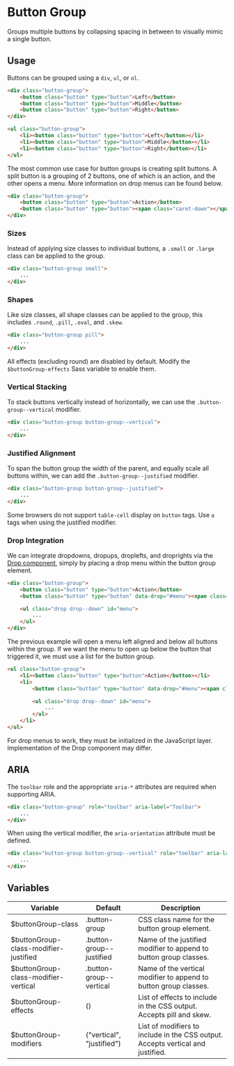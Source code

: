 # Button Group #

Groups multiple buttons by collapsing spacing in between to visually mimic a single button.

## Usage ##

Buttons can be grouped using a `div`, `ul`, or `ol`.

```html
<div class="button-group">
    <button class="button" type="button">Left</button>
    <button class="button" type="button">Middle</button>
    <button class="button" type="button">Right</button>
</div>

<ul class="button-group">
    <li><button class="button" type="button">Left</button></li>
    <li><button class="button" type="button">Middle</button></li>
    <li><button class="button" type="button">Right</button></li>
</ul>
```

The most common use case for button groups is creating split buttons.
A split button is a grouping of 2 buttons, one of which is an action, and the other opens a menu.
More information on drop menus can be found below.

```html
<div class="button-group">
    <button class="button" type="button">Action</button>
    <button class="button" type="button"><span class="caret-down"></span></button>
</div>
```

### Sizes ###

Instead of applying size classes to individual buttons, a `.small` or `.large` class can be applied to the group.

```html
<div class="button-group small">
    ...
</div>
```

### Shapes ###

Like size classes, all shape classes can be applied to the group, this includes `.round`, `.pill`, `.oval`, and `.skew`.

```html
<div class="button-group pill">
    ...
</div>
```

<div class="notice is-warning">
    All effects (excluding round) are disabled by default.
    Modify the <code>$buttonGroup-effects</code> Sass variable to enable them.
</div>

### Vertical Stacking ###

To stack buttons vertically instead of horizontally, we can use the `.button-group--vertical` modifier.

```html
<div class="button-group button-group--vertical">
    ...
</div>
```

### Justified Alignment ###

To span the button group the width of the parent, and equally scale all buttons within,
we can add the `.button-group--justified` modifier.

```html
<div class="button-group button-group--justified">
    ...
</div>
```

<div class="notice is-warning">
    Some browsers do not support <code>table-cell</code> display on <code>button</code> tags.
    Use <code>a</code> tags when using the justified modifier.
</div>

### Drop Integration ###

We can integrate dropdowns, dropups, droplefts, and droprights via the [Drop component](drop.md),
simply by placing a drop menu within the button group element.

```html
<div class="button-group">
    <button class="button" type="button">Action</button>
    <button class="button" type="button" data-drop="#menu"><span class="caret-down"></span></button>

    <ul class="drop drop--down" id="menu">
        ...
    </ul>
</div>
```

The previous example will open a menu left aligned and below all buttons within the group.
If we want the menu to open up below the button that triggered it, we must use a list for the button group.

```html
<ul class="button-group">
    <li><button class="button" type="button">Action</button></li>
    <li>
        <button class="button" type="button" data-drop="#menu"><span class="caret-down"></span></button>

        <ul class="drop drop--down" id="menu">
            ...
        </ul>
    </li>
</ul>
```

<div class="notice is-info">
    For drop menus to work, they must be initialized in the JavaScript layer.
    Implementation of the Drop component may differ.
</div>

## ARIA ##

The `toolbar` role and the appropriate `aria-*` attributes are required when supporting ARIA.

```html
<div class="button-group" role="toolbar" aria-label="Toolbar">
    ...
</div>
```

When using the vertical modifier, the `aria-orientation` attribute must be defined.

```html
<div class="button-group button-group--vertical" role="toolbar" aria-label="Toolbar" aria-orientation="vertical">
    ...
</div>
```

## Variables ##

<table class="table is-striped data-table">
    <thead>
        <tr>
            <th>Variable</th>
            <th>Default</th>
            <th>Description</th>
        </tr>
    </thead>
    <tbody>
        <tr>
            <td>$buttonGroup-class</td>
            <td>.button-group</td>
            <td>CSS class name for the button group element.</td>
        </tr>
        <tr>
            <td>$buttonGroup-class-modifier-justified</td>
            <td>.button-group--justified</td>
            <td>Name of the justified modifier to append to button group classes.</td>
        </tr>
        <tr>
            <td>$buttonGroup-class-modifier-vertical</td>
            <td>.button-group--vertical</td>
            <td>Name of the vertical modifier to append to button group classes.</td>
        </tr>
        <tr>
            <td>$buttonGroup-effects</td>
            <td>()</td>
            <td>List of effects to include in the CSS output. Accepts pill and skew.</td>
        </tr>
        <tr>
            <td>$buttonGroup-modifiers</td>
            <td>("vertical", "justified")</td>
            <td>List of modifiers to include in the CSS output. Accepts vertical and justified.</td>
        </tr>
    </tbody>
</table>
